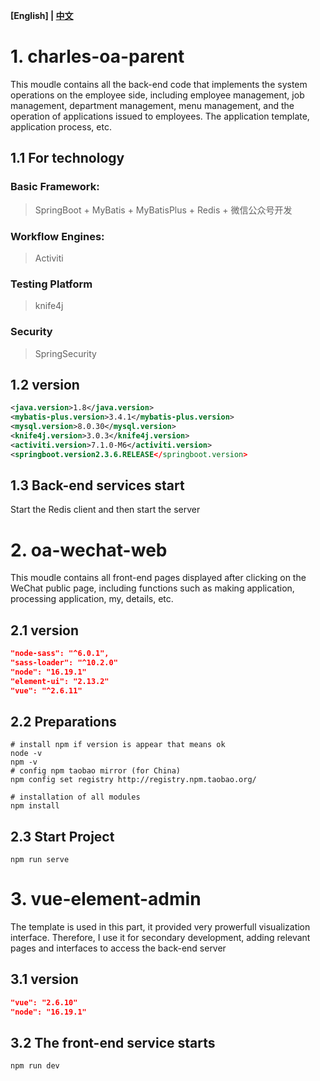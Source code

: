 **[English] | [中文](./README.zh-CN.md)**

# 1. charles-oa-parent
This moudle contains all the back-end code that implements the system operations on the employee side, including employee management, job management, department management, menu management, and the operation of applications issued to employees. The application template, application process, etc.
## 1.1 For technology
### Basic Framework:
> SpringBoot + MyBatis + MyBatisPlus + Redis + 微信公众号开发
### Workflow Engines:
> Activiti
### Testing Platform
> knife4j
### Security
> SpringSecurity
## 1.2 version 
```xml
<java.version>1.8</java.version>
<mybatis-plus.version>3.4.1</mybatis-plus.version>
<mysql.version>8.0.30</mysql.version>
<knife4j.version>3.0.3</knife4j.version>
<activiti.version>7.1.0-M6</activiti.version>
<springboot.version2.3.6.RELEASE</springboot.version>
```

## 1.3 Back-end services start
Start the Redis client and then start the server


# 2. oa-wechat-web
This moudle contains all front-end pages displayed after clicking on the WeChat public page, including functions such as making application, processing application, my, details, etc.
## 2.1 version
```json
"node-sass": "^6.0.1",
"sass-loader": "^10.2.0"
"node": "16.19.1"
"element-ui": "2.13.2"
"vue": "^2.6.11"
```
## 2.2 Preparations

```shell
# install npm if version is appear that means ok  
node -v
npm -v
# config npm taobao mirror (for China)
npm config set registry http://registry.npm.taobao.org/

# installation of all modules
npm install
```

## 2.3 Start Project

```shell
npm run serve
```
# 3. vue-element-admin
The template is used in this part, it provided very prowerfull visualization interface. Therefore, I use it for secondary development, adding relevant pages and interfaces to access the back-end server
## 3.1 version
```json
"vue": "2.6.10"
"node": "16.19.1"
```

## 3.2 The front-end service starts
```shell
npm run dev
```
